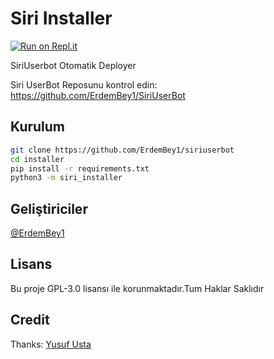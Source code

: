 # Siri Installer
[![Run on Repl.it](https://repl.it/badge/github/ErdemBey1/Siriinstaller)](https://repl.it/github/ErdemBey1/Siriinstaller)

SiriUserbot Otomatik Deployer

Siri UserBot Reposunu kontrol edin: https://github.com/ErdemBey1/SiriUserBot
## Kurulum
```sh
git clone https://github.com/ErdemBey1/siriuserbot 
cd installer
pip install -r requirements.txt
python3 -m siri_installer
```

## Geliştiriciler

[@ErdemBey1](https://t.me/orgutsahibi)

## Lisans
Bu proje GPL-3.0 lisansı ile korunmaktadır.Tum Haklar Saklıdır

## Credit
Thanks: [Yusuf Usta](https://github.com/yusufusta)
